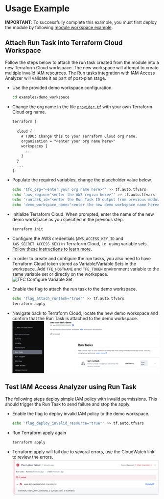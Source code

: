 # Usage Example

**IMPORTANT**: To successfully complete this example, you must first deploy the module by following [module workspace example](../module_workspace/README.md).

## Attach Run Task into Terraform Cloud Workspace

Follow the steps below to attach the run task created from the module into a new Terraform Cloud workspace. The new workspace will attempt to create multiple invalid IAM resources. The Run tasks integration with IAM Access Analyzer will validate it as part of post-plan stage.

* Use the provided demo workspace configuration.

  ```bash
  cd examples/demo_workspace
  ```

* Change the org name in the file [`provider.tf`](provider.tf#L5) with your own Terraform Cloud org name.

  ```
  terraform {

    cloud {
      # TODO: Change this to your Terraform Cloud org name.
      organization = "<enter your org name here>"
      workspaces {
        ...
      }
    }
    ...
  }   
  ```

* Populate the required variables, change the placeholder value below.
  ```bash
  echo 'tfc_org="<enter your org name here>"' >> tf.auto.tfvars
  echo 'aws_region="<enter the AWS region here>"' >> tf.auto.tfvars
  echo 'runtask_id="<enter the Run Task ID output from previous module deployment>"' >> tf.auto.tfvars
  echo 'demo_workspace_name="<enter the new demo workspace name here>"' >> tf.auto.tfvars
  ```

* Initialize Terraform Cloud. When prompted, enter the name of the new demo workspace as you specified in the previous step.
  ```bash
  terraform init
  ```

* Configure the AWS credentials (`AWS_ACCESS_KEY_ID` and `AWS_SECRET_ACCESS_KEY`) in Terraform Cloud, i.e. using variable sets. [Follow these instructions to learn more](https://developer.hashicorp.com/terraform/tutorials/cloud-get-started/cloud-create-variable-set).

* In order to create and configure the run tasks, you also need to have Terraform Cloud token stored as Variable/Variable Sets in the workspace. Add `TFE_HOSTNAME` and `TFE_TOKEN` environment variable to the same variable set or directly on the workspace.
![TFC Configure Variable Set](../diagram/TerraformCloud-VariableSets.png?raw=true "Configure Terraform Cloud Variable Set")

 * Enable the flag to attach the run task to the demo workspace.
   ```bash
   echo 'flag_attach_runtask="true"' >> tf.auto.tfvars
   terraform apply
   ```

* Navigate back to Terraform Cloud, locate the new demo workspace and confirm that the Run Task is attached to the demo workspace. 
![TFC Run Task in Workspace](../../diagram/TerraformCloud-RunTaskWorkspace.png?raw=true "Run Task attached to the demo workspace")


## Test IAM Access Analyzer using Run Task

The following steps deploy simple IAM policy with invalid permissions. This should trigger the Run Task to send failure and stop the apply.

* Enable the flag to deploy invalid IAM policy to the demo workspace.
  ```bash
  echo 'flag_deploy_invalid_resource="true"' >> tf.auto.tfvars
  ```

* Run Terraform apply again
  ```bash
  terraform apply
  ```

* Terraform apply will fail due to several errors, use the CloudWatch link to review the errors. 
![TFC Run Task results](../../diagram/TerraformCloud-RunTaskOutput.png?raw=true "Run Task output with IAM Access Analyzer validation")